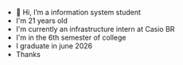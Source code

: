 - 👋 Hi, I’m a information system student 
- I'm 21 years old
- I'm currently an infrastructure intern at Casio BR
- I'm in the 6th semester of college
- I graduate in june 2026
- Thanks


<!---
FelipeOliveira002/FelipeOliveira002 is a ✨ special ✨ repository because its `README.md` (this file) appears on your GitHub profile.
You can click the Preview link to take a look at your changes.
--->
